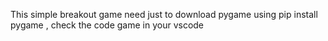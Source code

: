 This simple breakout game need just to download pygame using pip install pygame , check the code game in your vscode 
